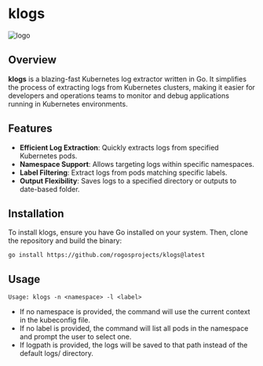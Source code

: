 # klogs

![logo](./path/to/logo.png) <!-- Replace with the actual logo path -->

## Overview

**klogs** is a blazing-fast Kubernetes log extractor written in Go. It simplifies the process of extracting logs from Kubernetes clusters, making it easier for developers and operations teams to monitor and debug applications running in Kubernetes environments.

## Features

- **Efficient Log Extraction**: Quickly extracts logs from specified Kubernetes pods.
- **Namespace Support**: Allows targeting logs within specific namespaces.
- **Label Filtering**: Extract logs from pods matching specific labels.
- **Output Flexibility**: Saves logs to a specified directory or outputs to date-based folder.

## Installation

To install klogs, ensure you have Go installed on your system. Then, clone the repository and build the binary:

```
go install https://github.com/rogosprojects/klogs@latest
```

## Usage

`Usage: klogs -n <namespace> -l <label>`

* If no namespace is provided, the command will use the current context in the kubeconfig file.
* If no label is provided, the command will list all pods in the namespace and prompt the user to select one.
* If logpath is provided, the logs will be saved to that path instead of the default logs/ directory.
